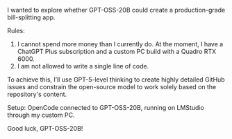 I wanted to explore whether GPT-OSS-20B could create a production-grade bill-splitting app.

Rules:
1. I cannot spend more money than I currently do. At the moment, I have a ChatGPT Plus subscription and a custom PC build with a Quadro RTX 6000.
2. I am not allowed to write a single line of code.

To achieve this, I’ll use GPT-5-level thinking to create highly detailed GitHub issues and constrain the open-source model to work solely based on the repository's content.

Setup: OpenCode connected to GPT-OSS-20B, running on LMStudio through my custom PC.

Good luck, GPT-OSS-20B!